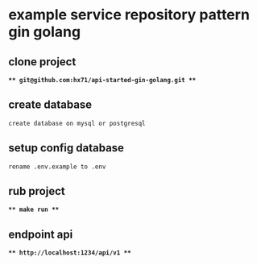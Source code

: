 # example service repository pattern gin golang

## clone project

**```**
git@github.com:hx71/api-started-gin-golang.git
**```**

## create database

``` create database on mysql or postgresql ```

## setup config database

```rename .env.example to .env```

## rub project

**```**
make run
**```**

## endpoint api

**```**
http://localhost:1234/api/v1
**```**
